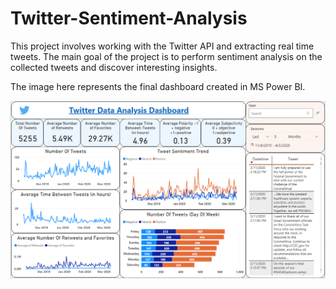 # Twitter-Sentiment-Analysis

This project involves working with the Twitter API and extracting real time tweets. The main goal of the project is to perform sentiment analysis on the collected tweets and discover interesting insights.

The image here represents the final dashboard created in MS Power BI.



![](https://raw.githubusercontent.com/Arnab-Rajkhowa/Twitter-Sentiment-Analysis/master/tweet-dashboard.PNG)
